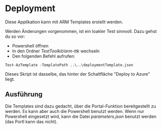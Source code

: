 # Deployment 

Diese Applikation kann mit ARM Templates erstellt werden.

Werden Änderungen vorgenommen, ist ein loakler Test sinnvoll. Dazu gehst du so vor:

* Powershell öffnen
* In den Ordner *TestToolkit/arm-ttk* wechseln
* Den folgenden Befehl aufrufen:

~~~
Test-AzTemplate -TemplatePath ..\..\deploymentTemplate.json
~~~

Dieses Skript ist dasselbe, das hinter der Schaltfläche "Deploy to Azure" liegt.

## Ausführung

Die Templates sind dazu gedacht, über die Portal-Funktion bereitgestellt zu werden. Es kann aber auch die Powershell benutzt werden. Wenn nur Powershell eingesetzt wird, kann die Datei *parameters.json* benutzt werden (das Portl kann das nicht).